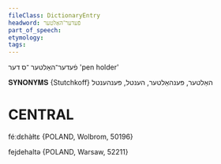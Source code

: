 ```yaml
---
fileClass: DictionaryEntry
headword: פֿעדער־האַלטער
part_of_speech: 
etymology: 
tags: 
---
```

פֿעדער־האַלטער
־ס
דער
'pen holder'

𝐒𝐘𝐍𝐎𝐍𝐘𝐌𝐒 {Stutchkoff}
האַלטער, פּענהאַלטער, הענטל, פּענהענטל

CENTRAL
========

féːdɛhàɫtɛ {POLAND, Wolbrom, 50196}

fejdehaltə {POLAND, Warsaw, 52211}